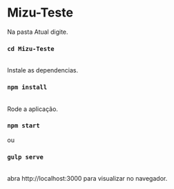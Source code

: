 ﻿# Mizu-Teste
 
Na pasta Atual digite.

### `cd Mizu-Teste`

<br> 
Instale as dependencias.

### `npm install`
<br>
Rode a aplicação.

### `npm start`
ou
### `gulp serve`
<br>
abra http://localhost:3000 para visualizar no navegador.
<br>
